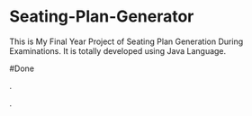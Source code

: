 # Seating-Plan-Generator

This is My Final Year Project of Seating Plan Generation During Examinations. It is totally developed using Java Language.


























#Done















































































.




































































































































































































































































































































































































































































































.






































